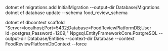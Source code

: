dotnet ef migrations add InitialMigration --output-dir Database/Migrations
dotnet ef database update
--schema food_review_schema

dotnet ef dbcontext scaffold "Server=localhost;Port=5432;Database=FoodReviewPlatformDB;User Id=postgres;Password=1209;" Npgsql.EntityFrameworkCore.PostgreSQL --output-dir Database/Entities --context-dir Database --context FoodReviewPlatformDbContext --force
